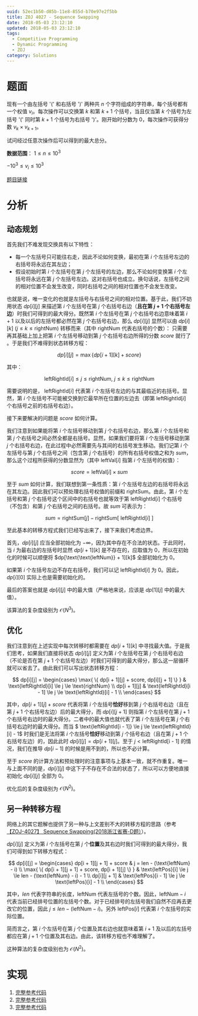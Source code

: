 ```yaml
---
uuid: 52ec1b50-d85b-11e8-855d-b70e97e2f5bb
title: ZOJ 4027 - Sequence Swapping
date: 2018-05-03 23:12:10
updated: 2018-05-03 23:12:10
tags: 
  - Competitive Programming
  - Dynamic Programming
  - ZOJ
category: Solutions
---
```


# 题面

现有一个由左括号 '(' 和右括号 ')' 两种共 $n$ 个字符组成的字符串，每个括号都有一个权值 $v_i$。每次操作可以交换第 $k$ 和第 $k + 1$ 个括号，当且仅当第 $k$ 个括号为左括号 '(' 同时第 $k + 1$ 个括号为右括号 ')'。刚开始时分数为 $0$，每次操作可获得分数 $v_k \times v_{k + 1}$。

试问经过任意次操作后可以得到的最大总分。

**数据范围**：
$1 \le n \le 10^3$

$-10^3 \le v_i \le 10^3$

[题目链接](http://acm.zju.edu.cn/onlinejudge/showProblem.do?problemCode=4027)

# 分析

## 动态规划

首先我们不难发现交换具有以下特性：

- 每一个左括号只可能往右走，因此不论如何变换，最初在第 $i$ 个左括号左边的右括号将永远在其左边；
- 假设初始时第 $i$ 个左括号在第 $j$ 个左括号的左边，那么不论如何变换第 $i$ 个左括号将永远在第 $j$ 个左括号左边。这对右括号也成立。换句话说，左括号之间的相对位置不会发生改变，同时右括号之间的相对位置也不会发生改变。

也就是说，唯一变化的也就是左括号与右括号之间的相对位置。基于此，我们不妨用状态 $dp[i][j]$ 来描述第 $i$ 个左括号在第 $j$ 个右括号右边（**且在第 $j + 1$ 个右括号左边**）时我们可得到的最大得分。既然第 $i$ 个左括号在第 $j$ 个右括号右边意味着第 $i + 1$ 以及以后的左括号都必然在第 $j$ 个右括号右边，那么 $dp[i][j]$ 显然可以由 $dp[i][k] \ (j \le k \le \text{rightNum})$ 转移而来（其中 $\text{rightNum}$ 代表右括号的个数）： 只需要再其基础上加上把第 $i$ 个左括号移动到第 $j$ 个右括号右边所得的分数 $score$ 就行了 。于是我们不难得到状态转移方程：

$$
dp[i][j] = \max{ \{ dp[i + 1][k] + score \} }
$$

其中：

$$
\text{leftRightId}[i] \le j \le \text{rightNum}, \ j \le k \le \text{rightNum}
$$

需要说明的是， $\text{leftRightId}[i]$ 代表第 $i$ 个左括号左边的与其最临近的右括号。显然，第 $i$ 个左括号不可能被交换到它最早所在位置的左边去（即第 $\text{leftRightId}[i]$ 个右括号之前的右括号右边）。

接下来要解决的问题是 $score$ 如何计算。

我们注意到如果能将第 $i$ 个左括号移动到第 $j$ 个右括号右边，那么第 $i$ 个左括号和第 $j$ 个右括号之间必然全都是右括号。显然，如果我们要将第 $i$ 个左括号移动到第 $j$ 个右括号右边，在此过程中必然需要先与其间的右括号发生移动。我们记第 $i$ 个左括号与第 $j$ 个右括号之间（包含第 $j$ 个右括号）的所有右括号权值之和为 $sum$，那么这个过程所获得的分数显然为（其中 $\text{leftVal}[i]$ 指第 $i$ 个左括号的权值）：

$$
score = \text{leftVal}[i] \times sum
$$

至于 $sum$ 如何计算，我们联想到第一条性质：第 $i$ 个左括号左边的右括号将永远在其左边。因此我们可以预处理右括号权值的前缀和 $\text{rightSum}$。由此，第 $i$ 个左括号和第 $j$ 个右括号这个区间中的右括号也就等效于第 $\text{leftRightId}[i]$ 个右括号（不包含）和第 $j$ 个右括号之间的右括号。故 $sum$ 可表示为：

$$
sum = \text{rightSum}[j] - \text{rightSum}[\ \text{leftRightId}[i] \ ]
$$

至此基本的转移方程式我们已经写出来了，接下来我们考虑边界。

首先，$dp[i][j]$ 应当全部初始化为 $-\infty$，因为其中存在不合法的状态。于此同时，当 $i$ 为最右边的左括号时显然 $dp[i + 1][k]$ 是不存在的，应取值为 $0$，所以在初始化的时候可以顺便将 $dp[\text{\text{leftNum}} + 1][k]$ 全部初始化为 $0$。

如果第 $i$ 个左括号左边不存在右括号，我们可以记 $\text{leftRightId}[i]$ 为 $0$。因此，$dp[i][0]$ 实际上也是需要初始化的。

最后的答案也就是 $dp[i][j]$ 中的最大值（严格地来说，应该是 $dp[1][j]$ 中的最大值）。

该算法的复杂度级别为 $\mathcal{O}(N^3)$。

## 优化

我们注意到在上述实现中每次转移时都需要在 $dp[i + 1][k]$ 中寻找最大值。于是我们思考，如果我们直接将状态 $dp[i][j]$ 定义为第 $i$ 个左括号在第 $j$ 个右括号右边（不论是否在第 $j + 1$ 个右括号左边）时我们可得到的最大得分，那么这一层循环就可以省去了。由此我们可以写出状态转移方程：

$$
dp[i][j] =
\begin{cases}
\max{ \{ dp[i + 1][j] + score, dp[i][j + 1] \} } & \text{leftRightId}[i] \le j \le \text{rightNum} \\
dp[i + 1][j] & \text{leftRightId}[i - 1] \le j \le \text{leftRightId}[i] - 1 \\
\end{cases}
$$

其中，$dp[i + 1][j] + score$ 代表将第 $i$ 个左括号**恰好**移到第 $j$ 个右括号右边（且在第 $j + 1$ 个右括号左边）后的最大得分，而 $dp[i][j + 1]$ 则指第 $i$ 个左括号在第 $j + 1$ 个右括号右边时的最大得分。二者中的最大值也就代表了第 $i$ 个左括号在第 $j$ 个右括号右边时的最大得分。而当 $ \text{leftRightId[i - 1]} \le j \le \text{leftRightId}[i] - 1$ 时我们是无法将第 $i$ 个左括号**恰好**移动到第 $j$ 个括号右边（且在第 $j + 1$ 个右括号左边）的，因此此时 $dp[i][j] = dp[i + 1][j]$。至于 $j <  \text{leftRightId[i - 1]}$ 的情况，我们在推导 $dp[i - 1]$ 的时候是用不到的，所以也不必计算。

至于 $score$ 的计算方法和预处理时的注意事项与上基本一致，就不作重复。唯一与上面不同的是，$dp[i][j]$ 中这下子不存在不合法的状态了，所以可以方便地直接初始化 $dp[i][j]$ 全部为 $0$。

优化后的复杂度级别为 $\mathcal{O}(N^2)$。

## 另一种转移方程

网络上的其它题解也提供了另一种与上文差别不大的转移方程的思路（参考 [【ZOJ-4027】 Sequence Swapping(2018浙江省赛-D题）](https://blog.csdn.net/qq_40792618/article/details/80145467)）。

$dp[i][j]$ 定义为第 $i$ 个左括号在第 $j$ 个**位置**及其右边时我们可得到的最大得分，我们可得到如下转移方程式：

$$
dp[i][j] =
\begin{cases}
dp[i + 1][j + 1] + score & j = len - (\text{leftNum} - i) \\
\max{ \{ dp[i + 1][j + 1] + score, dp[i + 1][j] \} } & \text{leftPos}[i] \le j \le len - (\text{leftNum} - i) - 1 \\
dp[i][j + 1] & \text{leftPos}[i - 1] \le j \le \text{leftPos}[i] - 1 \\
\end{cases}
$$

其中，$len$ 代表字符串的长度，$\text{leftNum}$ 代表左括号的个数。因此，$\text{leftNum} - i$ 代表当前已经排号位置的左括号个数。对于已经排号的左括号我们自然不应再去更改它的位置，因此 $j \le len - (\text{leftNum} - i)$。另外 $\text{leftPos}[i]$ 代表第 $i$ 个左括号的实际位置。

简而言之，第 $i$ 个左括号在第 $j$ 个位置及其右边也就意味着第 $i + 1$ 及以后的左括号都应在第 $j + 1$ 个位置及其右边。由此，该转移方程也不难理解了。

这种算法的复杂度级别也为 $\mathcal{O}(N^2)$。

# 实现

1. [完整参考代码](https://github.com/codgician/Competitive-Programming/blob/master/ZOJ/4027/dp_simple.cpp)
2. [完整参考代码](https://github.com/codgician/Competitive-Programming/blob/master/ZOJ/4027/dp_alt.cpp)
3. [完整参考代码](https://github.com/codgician/Competitive-Programming/blob/master/ZOJ/4027/dp.cpp)